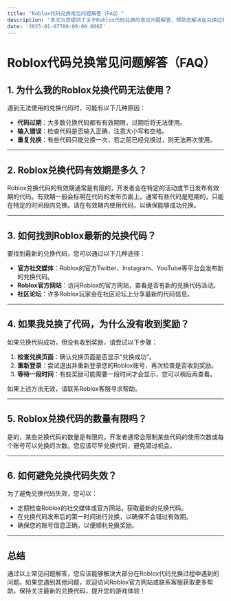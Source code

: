 ```yaml
---
title: "Roblox代码兑换常见问题解答（FAQ）"
description: "本文为您提供了关于Roblox代码兑换的常见问题解答，帮助您解决在兑换过程中遇到的各种问题。"
date: '2025-01-07T00:00:00.000Z'
---
```


# Roblox代码兑换常见问题解答（FAQ）

## 1. 为什么我的Roblox兑换代码无法使用？

遇到无法使用的兑换代码时，可能有以下几种原因：

- **代码过期**：大多数兑换代码都有有效期限，过期后将无法使用。
- **输入错误**：检查代码是否输入正确，注意大小写和空格。
- **重复兑换**：有些代码只能兑换一次，若之前已经兑换过，则无法再次使用。

---

## 2. Roblox兑换代码有效期是多久？

Roblox兑换代码的有效期通常是有限的，开发者会在特定的活动或节日发布有效期的代码。有效期一般会标明在代码的发布页面上。通常有些代码是短期的，只能在特定的时间段内兑换。请在有效期内使用代码，以确保能够成功兑换。

---

## 3. 如何找到Roblox最新的兑换代码？

要找到最新的兑换代码，您可以通过以下几种途径：

- **官方社交媒体**：Roblox的官方Twitter、Instagram、YouTube等平台会发布新的兑换代码。
- **Roblox官方网站**：访问Roblox的官方网站，查看是否有新的兑换代码活动。
- **社区论坛**：许多Roblox玩家会在社区论坛上分享最新的代码信息。

---

## 4. 如果我兑换了代码，为什么没有收到奖励？

如果兑换代码成功，但没有收到奖励，请尝试以下步骤：

1. **检查兑换页面**：确认兑换页面是否显示“兑换成功”。
2. **重新登录**：尝试退出并重新登录您的Roblox账号，再次检查是否收到奖励。
3. **等待一段时间**：有些奖励可能需要一段时间才会显示，您可以稍后再查看。

如果上述方法无效，请联系Roblox客服寻求帮助。

---

## 5. Roblox兑换代码的数量有限吗？

是的，某些兑换代码的数量是有限的。开发者通常会限制某些代码的使用次数或每个账号可以兑换的次数。您应该尽早兑换代码，避免错过机会。

---

## 6. 如何避免兑换代码失效？

为了避免兑换代码失效，您可以：

- 定期检查Roblox的社交媒体或官方网站，获取最新的兑换代码。
- 在兑换代码发布后的第一时间进行兑换，以确保不会错过有效期。
- 确保您的账号信息正确，以便顺利兑换奖励。

---

## 总结

通过以上常见问题解答，您应该能够解决大部分在Roblox代码兑换过程中遇到的问题。如果您遇到其他问题，欢迎访问Roblox官方网站或联系客服获取更多帮助。保持关注最新的兑换代码，提升您的游戏体验！

